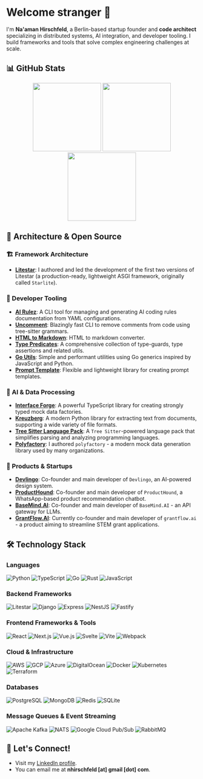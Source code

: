 # Welcome stranger :vulcan_salute:

I'm **Na'aman Hirschfeld**, a Berlin-based startup founder and **code architect** specializing in distributed systems, AI integration, and developer tooling. I build frameworks and tools that solve complex engineering challenges at scale.

## 📊 GitHub Stats

<div align="center">
  <img height="180em" src="https://github-readme-stats.vercel.app/api?username=Goldziher&show_icons=true&theme=tokyonight&include_all_commits=true&count_private=true"/>
  <img height="180em" src="https://github-readme-stats.vercel.app/api/top-langs/?username=Goldziher&layout=compact&langs_count=8&theme=tokyonight"/>
  <img height="180em" src="https://github-readme-streak-stats.herokuapp.com/?user=Goldziher&theme=tokyonight"/>
</div>

## 🚀 Architecture & Open Source

### 🏗️ Framework Architecture 
- **[Litestar](https://github.com/litestar-org/litestar)**: I authored and led the development of the first two versions of Litestar (a production-ready, lightweight ASGI framework, originally called `Starlite`).

### 🔧 Developer Tooling
- **[AI Rulez](https://github.com/Goldziher/ai-rulez)**: A CLI tool for managing and generating AI coding rules documentation from YAML configurations.
- **[Uncomment](https://github.com/Goldziher/uncomment)**: Blazingly fast CLI to remove comments from code using tree-sitter grammars.
- **[HTML to Markdown](https://github.com/Goldziher/html-to-markdown)**: HTML to markdown converter.
- **[Type Predicates](https://github.com/Goldziher/type-predicates)**: A comprehensive collection of type-guards, type assertions and related utils.
- **[Go Utils](https://github.com/Goldziher/go-utils)**: Simple and performant utilities using Go generics inspired by JavaScript and Python.
- **[Prompt Template](https://github.com/Goldziher/prompt-template)**: Flexible and lightweight library for creating prompt templates.

### 🤖 AI & Data Processing
- **[Interface Forge](https://github.com/Goldziher/interface-forge)**: A powerful TypeScript library for creating strongly typed mock data factories.
- **[Kreuzberg](https://github.com/Goldziher/kreuzberg)**: A modern Python library for extracting text from documents, supporting a wide variety of file formats.
- **[Tree Sitter Language Pack](https://github.com/Goldziher/tree-sitter-language-pack)**: A `Tree Sitter`-powered language pack that simplifies parsing and analyzing programming languages.
- **[Polyfactory](https://github.com/litestar-org/polyfactory)**: I authored `polyfactory` - a modern mock data generation library used by many organizations.

### 🚀 Products & Startups
- **[Devlingo](https://github.com/Goldziher/devlingo)**: Co-founder and main developer of `Devlingo`, an AI-powered design system.
- **[ProductHound](https://github.com/Goldziher/product-hound)**: Co-founder and main developer of `ProductHound`, a WhatsApp-based product recommendation chatbot.
- **[BaseMind.AI](https://github.com/Goldziher/basemind.ai)**: Co-founder and main developer of `BaseMind.AI` - an API gateway for LLMs.
- **[GrantFlow.AI](https://grantflow.ai)**: Currently co-founder and main developer of `grantflow.ai` - a product aiming to streamline STEM grant applications.

## 🛠️ Technology Stack

### Languages
![Python](https://img.shields.io/badge/Python-3776AB?style=for-the-badge&logo=python&logoColor=white)
![TypeScript](https://img.shields.io/badge/TypeScript-007ACC?style=for-the-badge&logo=typescript&logoColor=white)
![Go](https://img.shields.io/badge/Go-00ADD8?style=for-the-badge&logo=go&logoColor=white)
![Rust](https://img.shields.io/badge/Rust-000000?style=for-the-badge&logo=rust&logoColor=white)
![JavaScript](https://img.shields.io/badge/JavaScript-F7DF1E?style=for-the-badge&logo=javascript&logoColor=black)

### Backend Frameworks
![Litestar](https://img.shields.io/badge/Litestar-202235?style=for-the-badge&logo=litestar&logoColor=white)
![Django](https://img.shields.io/badge/Django-092E20?style=for-the-badge&logo=django&logoColor=white)
![Express](https://img.shields.io/badge/Express-000000?style=for-the-badge&logo=express&logoColor=white)
![NestJS](https://img.shields.io/badge/NestJS-E0234E?style=for-the-badge&logo=nestjs&logoColor=white)
![Fastify](https://img.shields.io/badge/Fastify-000000?style=for-the-badge&logo=fastify&logoColor=white)

### Frontend Frameworks & Tools
![React](https://img.shields.io/badge/React-20232A?style=for-the-badge&logo=react&logoColor=61DAFB)
![Next.js](https://img.shields.io/badge/Next.js-000000?style=for-the-badge&logo=next.js&logoColor=white)
![Vue.js](https://img.shields.io/badge/Vue.js-35495E?style=for-the-badge&logo=vue.js&logoColor=4FC08D)
![Svelte](https://img.shields.io/badge/Svelte-4A4A55?style=for-the-badge&logo=svelte&logoColor=FF3E00)
![Vite](https://img.shields.io/badge/Vite-646CFF?style=for-the-badge&logo=vite&logoColor=white)
![Webpack](https://img.shields.io/badge/Webpack-8DD6F9?style=for-the-badge&logo=webpack&logoColor=black)

### Cloud & Infrastructure
![AWS](https://img.shields.io/badge/AWS-232F3E?style=for-the-badge&logo=amazon-aws&logoColor=white)
![GCP](https://img.shields.io/badge/GCP-4285F4?style=for-the-badge&logo=google-cloud&logoColor=white)
![Azure](https://img.shields.io/badge/Azure-0089D0?style=for-the-badge&logo=microsoft-azure&logoColor=white)
![DigitalOcean](https://img.shields.io/badge/DigitalOcean-0167FF?style=for-the-badge&logo=digitalocean&logoColor=white)
![Docker](https://img.shields.io/badge/Docker-2496ED?style=for-the-badge&logo=docker&logoColor=white)
![Kubernetes](https://img.shields.io/badge/Kubernetes-326CE5?style=for-the-badge&logo=kubernetes&logoColor=white)
![Terraform](https://img.shields.io/badge/Terraform-623CE4?style=for-the-badge&logo=terraform&logoColor=white)

### Databases
![PostgreSQL](https://img.shields.io/badge/PostgreSQL-316192?style=for-the-badge&logo=postgresql&logoColor=white)
![MongoDB](https://img.shields.io/badge/MongoDB-4EA94B?style=for-the-badge&logo=mongodb&logoColor=white)
![Redis](https://img.shields.io/badge/Redis-DC382D?style=for-the-badge&logo=redis&logoColor=white)
![SQLite](https://img.shields.io/badge/SQLite-07405E?style=for-the-badge&logo=sqlite&logoColor=white)

### Message Queues & Event Streaming
![Apache Kafka](https://img.shields.io/badge/Apache%20Kafka-000?style=for-the-badge&logo=apachekafka)
![NATS](https://img.shields.io/badge/NATS-199bfc?style=for-the-badge&logo=nats&logoColor=white)
![Google Cloud Pub/Sub](https://img.shields.io/badge/Pub%2FSub-4285F4?style=for-the-badge&logo=google-cloud&logoColor=white)
![RabbitMQ](https://img.shields.io/badge/RabbitMQ-FF6600?style=for-the-badge&logo=rabbitmq&logoColor=white)

## 💬 Let's Connect!

- Visit my [LinkedIn profile](https://www.linkedin.com/in/nhirschfeld/).
- You can email me at **nhirschfeld [at] gmail [dot] com**.
